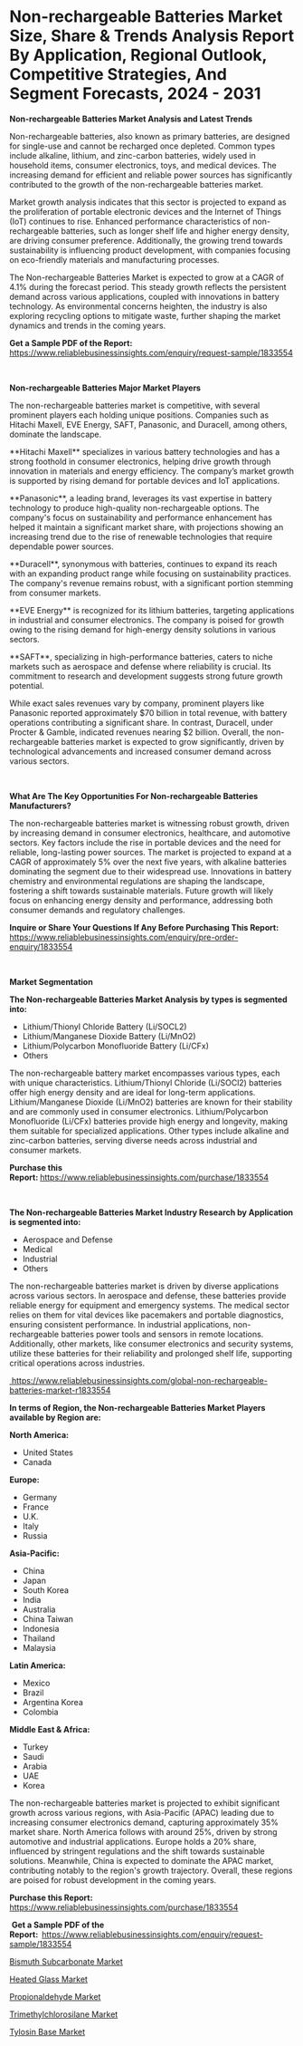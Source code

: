 <p><h1>Non-rechargeable Batteries Market Size, Share & Trends Analysis Report By Application, Regional Outlook, Competitive Strategies, And Segment Forecasts, 2024 - 2031</h1></p><p><strong>Non-rechargeable Batteries Market Analysis and Latest Trends</strong></p>
<p><p>Non-rechargeable batteries, also known as primary batteries, are designed for single-use and cannot be recharged once depleted. Common types include alkaline, lithium, and zinc-carbon batteries, widely used in household items, consumer electronics, toys, and medical devices. The increasing demand for efficient and reliable power sources has significantly contributed to the growth of the non-rechargeable batteries market.</p><p>Market growth analysis indicates that this sector is projected to expand as the proliferation of portable electronic devices and the Internet of Things (IoT) continues to rise. Enhanced performance characteristics of non-rechargeable batteries, such as longer shelf life and higher energy density, are driving consumer preference. Additionally, the growing trend towards sustainability is influencing product development, with companies focusing on eco-friendly materials and manufacturing processes.</p><p>The Non-rechargeable Batteries Market is expected to grow at a CAGR of 4.1% during the forecast period. This steady growth reflects the persistent demand across various applications, coupled with innovations in battery technology. As environmental concerns heighten, the industry is also exploring recycling options to mitigate waste, further shaping the market dynamics and trends in the coming years.</p></p>
<p><strong>Get a Sample PDF of the Report:&nbsp;</strong> <a href="https://www.reliablebusinessinsights.com/enquiry/request-sample/1833554?utm_campaign=1498&utm_medium=2&utm_source=Github&utm_content=ia&utm_term=17102024&utm_id=non-rechargeable-batteries">https://www.reliablebusinessinsights.com/enquiry/request-sample/1833554</a></p>
<p>&nbsp;</p>
<p><strong>Non-rechargeable Batteries Major Market Players</strong></p>
<p><p>The non-rechargeable batteries market is competitive, with several prominent players each holding unique positions. Companies such as Hitachi Maxell, EVE Energy, SAFT, Panasonic, and Duracell, among others, dominate the landscape.</p><p>**Hitachi Maxell** specializes in various battery technologies and has a strong foothold in consumer electronics, helping drive growth through innovation in materials and energy efficiency. The company’s market growth is supported by rising demand for portable devices and IoT applications.</p><p>**Panasonic**, a leading brand, leverages its vast expertise in battery technology to produce high-quality non-rechargeable options. The company's focus on sustainability and performance enhancement has helped it maintain a significant market share, with projections showing an increasing trend due to the rise of renewable technologies that require dependable power sources.</p><p>**Duracell**, synonymous with batteries, continues to expand its reach with an expanding product range while focusing on sustainability practices. The company's revenue remains robust, with a significant portion stemming from consumer markets.</p><p>**EVE Energy** is recognized for its lithium batteries, targeting applications in industrial and consumer electronics. The company is poised for growth owing to the rising demand for high-energy density solutions in various sectors.</p><p>**SAFT**, specializing in high-performance batteries, caters to niche markets such as aerospace and defense where reliability is crucial. Its commitment to research and development suggests strong future growth potential.</p><p>While exact sales revenues vary by company, prominent players like Panasonic reported approximately $70 billion in total revenue, with battery operations contributing a significant share. In contrast, Duracell, under Procter & Gamble, indicated revenues nearing $2 billion. Overall, the non-rechargeable batteries market is expected to grow significantly, driven by technological advancements and increased consumer demand across various sectors.</p></p>
<p>&nbsp;</p>
<p><strong>What Are The Key Opportunities For Non-rechargeable Batteries Manufacturers?</strong></p>
<p><p>The non-rechargeable batteries market is witnessing robust growth, driven by increasing demand in consumer electronics, healthcare, and automotive sectors. Key factors include the rise in portable devices and the need for reliable, long-lasting power sources. The market is projected to expand at a CAGR of approximately 5% over the next five years, with alkaline batteries dominating the segment due to their widespread use. Innovations in battery chemistry and environmental regulations are shaping the landscape, fostering a shift towards sustainable materials. Future growth will likely focus on enhancing energy density and performance, addressing both consumer demands and regulatory challenges.</p></p>
<p><strong>Inquire or Share Your Questions If Any Before Purchasing This Report:</strong> <a href="https://www.reliablebusinessinsights.com/enquiry/pre-order-enquiry/1833554?utm_campaign=1498&utm_medium=2&utm_source=Github&utm_content=ia&utm_term=17102024&utm_id=non-rechargeable-batteries">https://www.reliablebusinessinsights.com/enquiry/pre-order-enquiry/1833554</a></p>
<p>&nbsp;</p>
<p><strong>Market Segmentation</strong></p>
<p><strong>The Non-rechargeable Batteries Market Analysis by types is segmented into:</strong></p>
<p><ul><li>Lithium/Thionyl Chloride Battery (Li/SOCL2)</li><li>Lithium/Manganese Dioxide Battery (Li/MnO2)</li><li>Lithium/Polycarbon Monofluoride Battery (Li/CFx)</li><li>Others</li></ul></p>
<p><p>The non-rechargeable battery market encompasses various types, each with unique characteristics. Lithium/Thionyl Chloride (Li/SOCl2) batteries offer high energy density and are ideal for long-term applications. Lithium/Manganese Dioxide (Li/MnO2) batteries are known for their stability and are commonly used in consumer electronics. Lithium/Polycarbon Monofluoride (Li/CFx) batteries provide high energy and longevity, making them suitable for specialized applications. Other types include alkaline and zinc-carbon batteries, serving diverse needs across industrial and consumer markets.</p></p>
<p><strong>Purchase this Report:&nbsp;</strong><a href="https://www.reliablebusinessinsights.com/purchase/1833554?utm_campaign=1498&utm_medium=2&utm_source=Github&utm_content=ia&utm_term=17102024&utm_id=non-rechargeable-batteries">https://www.reliablebusinessinsights.com/purchase/1833554</a></p>
<p>&nbsp;</p>
<p><strong>The Non-rechargeable Batteries Market Industry Research by Application is segmented into:</strong></p>
<p><ul><li>Aerospace and Defense</li><li>Medical</li><li>Industrial</li><li>Others</li></ul></p>
<p><p>The non-rechargeable batteries market is driven by diverse applications across various sectors. In aerospace and defense, these batteries provide reliable energy for equipment and emergency systems. The medical sector relies on them for vital devices like pacemakers and portable diagnostics, ensuring consistent performance. In industrial applications, non-rechargeable batteries power tools and sensors in remote locations. Additionally, other markets, like consumer electronics and security systems, utilize these batteries for their reliability and prolonged shelf life, supporting critical operations across industries.</p></p>
<p><a href="https://www.reliablebusinessinsights.com/global-non-rechargeable-batteries-market-r1833554?utm_campaign=1498&utm_medium=2&utm_source=Github&utm_content=ia&utm_term=17102024&utm_id=non-rechargeable-batteries">&nbsp;https://www.reliablebusinessinsights.com/global-non-rechargeable-batteries-market-r1833554</a></p>
<p><strong>In terms of Region, the Non-rechargeable Batteries Market Players available by Region are:</strong></p>
<p>
    <p> <strong> North America: </strong>
        <ul>
            <li>United States</li>
            <li>Canada</li>
        </ul>
        </p> 
    <p> <strong> Europe: </strong>
        <ul>
            <li>Germany</li>
            <li>France</li>
            <li>U.K.</li>
            <li>Italy</li>
            <li>Russia</li>
        </ul>
        </p> 
    <p> <strong> Asia-Pacific: </strong>
        <ul>
            <li>China</li>
            <li>Japan</li>
            <li>South Korea</li>
            <li>India</li>
            <li>Australia</li>
            <li>China Taiwan</li>
            <li>Indonesia</li>
            <li>Thailand</li>
            <li>Malaysia</li>
        </ul>
        </p> 
    <p> <strong> Latin America: </strong>
        <ul>
            <li>Mexico</li>
            <li>Brazil</li>
            <li>Argentina Korea</li>
            <li>Colombia</li>
        </ul>
        </p> 
    <p> <strong> Middle East & Africa: </strong>
        <ul>
            <li>Turkey</li>
            <li>Saudi</li>
            <li>Arabia</li>
            <li>UAE</li>
            <li>Korea</li>
        </ul>
    </p>
    </p>
<p><p>The non-rechargeable batteries market is projected to exhibit significant growth across various regions, with Asia-Pacific (APAC) leading due to increasing consumer electronics demand, capturing approximately 35% market share. North America follows with around 25%, driven by strong automotive and industrial applications. Europe holds a 20% share, influenced by stringent regulations and the shift towards sustainable solutions. Meanwhile, China is expected to dominate the APAC market, contributing notably to the region's growth trajectory. Overall, these regions are poised for robust development in the coming years.</p></p>
<p><strong>Purchase this Report: </strong><a href="https://www.reliablebusinessinsights.com/purchase/1833554?utm_campaign=1498&utm_medium=2&utm_source=Github&utm_content=ia&utm_term=17102024&utm_id=non-rechargeable-batteries">https://www.reliablebusinessinsights.com/purchase/1833554</a></p>
<p>&nbsp;<strong>Get a Sample PDF of the Report:&nbsp;&nbsp;</strong><a href="https://www.reliablebusinessinsights.com/enquiry/request-sample/1833554?utm_campaign=1498&utm_medium=2&utm_source=Github&utm_content=ia&utm_term=17102024&utm_id=non-rechargeable-batteries">https://www.reliablebusinessinsights.com/enquiry/request-sample/1833554</a></p>
<p><strong></strong></p>
<p><p><a href="https://www.linkedin.com/pulse/disruption-innovation-bismuth-subcarbonate-industry-market-analysis-yk2ec?utm_campaign=1498&utm_medium=2&utm_source=Github&utm_content=ia&utm_term=17102024&utm_id=non-rechargeable-batteries">Bismuth Subcarbonate Market</a></p><p><a href="https://www.linkedin.com/pulse/global-heated-glass-98-cagr-forecast-2024-2031-rezarch-qtxtc?utm_campaign=1498&utm_medium=2&utm_source=Github&utm_content=ia&utm_term=17102024&utm_id=non-rechargeable-batteries">Heated Glass Market</a></p><p><a href="https://www.linkedin.com/pulse/market-insights-global-propionaldehyde-forecast-innovation-cgk7c?utm_campaign=1498&utm_medium=2&utm_source=Github&utm_content=ia&utm_term=17102024&utm_id=non-rechargeable-batteries">Propionaldehyde Market</a></p><p><a href="https://www.linkedin.com/pulse/global-trimethylchlorosilane-market-landscape-future-trends-s9eec?utm_campaign=1498&utm_medium=2&utm_source=Github&utm_content=ia&utm_term=17102024&utm_id=non-rechargeable-batteries">Trimethylchlorosilane Market</a></p><p><a href="https://www.linkedin.com/pulse/global-tylosin-base-market-trends-forecasts-strategic-analysis-h8yhc?utm_campaign=1498&utm_medium=2&utm_source=Github&utm_content=ia&utm_term=17102024&utm_id=non-rechargeable-batteries">Tylosin Base Market</a></p></p>